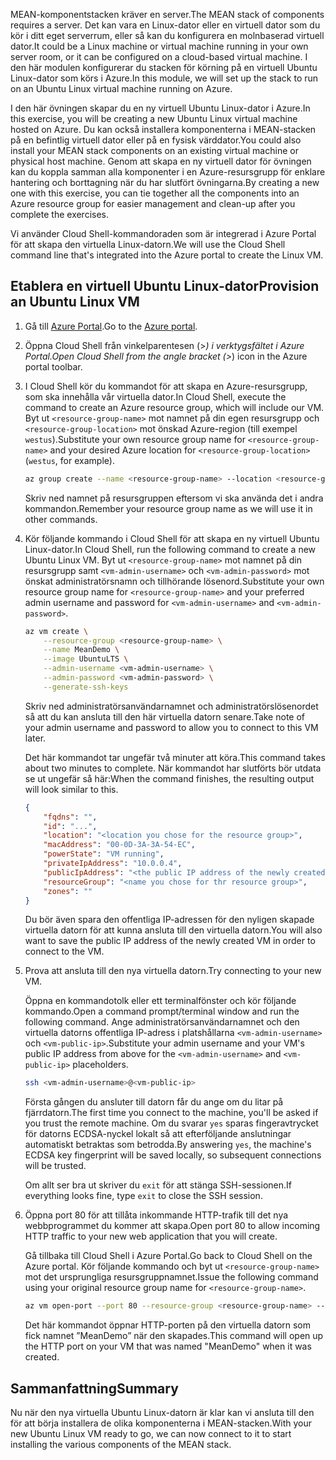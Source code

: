<span data-ttu-id="8720e-101">MEAN-komponentstacken kräver en server.</span><span class="sxs-lookup"><span data-stu-id="8720e-101">The MEAN stack of components requires a server.</span></span> <span data-ttu-id="8720e-102">Det kan vara en Linux-dator eller en virtuell dator som du kör i ditt eget serverrum, eller så kan du konfigurera en molnbaserad virtuell dator.</span><span class="sxs-lookup"><span data-stu-id="8720e-102">It could be a Linux machine or virtual machine running in your own server room, or it can be configured on a cloud-based virtual machine.</span></span> <span data-ttu-id="8720e-103">I den här modulen konfigurerar du stacken för körning på en virtuell Ubuntu Linux-dator som körs i Azure.</span><span class="sxs-lookup"><span data-stu-id="8720e-103">In this module, we will set up the stack to run on an Ubuntu Linux virtual machine running on Azure.</span></span>

<span data-ttu-id="8720e-104">I den här övningen skapar du en ny virtuell Ubuntu Linux-dator i Azure.</span><span class="sxs-lookup"><span data-stu-id="8720e-104">In this exercise, you will be creating a new Ubuntu Linux virtual machine hosted on Azure.</span></span> <span data-ttu-id="8720e-105">Du kan också installera komponenterna i MEAN-stacken på en befintlig virtuell dator eller på en fysisk värddator.</span><span class="sxs-lookup"><span data-stu-id="8720e-105">You could also install your MEAN stack components on an existing virtual machine or physical host machine.</span></span> <span data-ttu-id="8720e-106">Genom att skapa en ny virtuell dator för övningen kan du koppla samman alla komponenter i en Azure-resursgrupp för enklare hantering och borttagning när du har slutfört övningarna.</span><span class="sxs-lookup"><span data-stu-id="8720e-106">By creating a new one with this exercise, you can tie together all the components into an Azure resource group for easier management and clean-up after you complete the exercises.</span></span>

<span data-ttu-id="8720e-107">Vi använder Cloud Shell-kommandoraden som är integrerad i Azure Portal för att skapa den virtuella Linux-datorn.</span><span class="sxs-lookup"><span data-stu-id="8720e-107">We will use the Cloud Shell command line that's integrated into the Azure portal to create the Linux VM.</span></span>

## <a name="provision-an-ubuntu-linux-vm"></a><span data-ttu-id="8720e-108">Etablera en virtuell Ubuntu Linux-dator</span><span class="sxs-lookup"><span data-stu-id="8720e-108">Provision an Ubuntu Linux VM</span></span>

1. <span data-ttu-id="8720e-109">Gå till [Azure Portal](https://portal.azure.com?azure-portal=true).</span><span class="sxs-lookup"><span data-stu-id="8720e-109">Go to the [Azure portal](https://portal.azure.com?azure-portal=true).</span></span>
1. <span data-ttu-id="8720e-110">Öppna Cloud Shell från vinkelparentesen (>_) i verktygsfältet i Azure Portal.</span><span class="sxs-lookup"><span data-stu-id="8720e-110">Open Cloud Shell from the angle bracket (>_) icon in the Azure portal toolbar.</span></span>
1. <span data-ttu-id="8720e-111">I Cloud Shell kör du kommandot för att skapa en Azure-resursgrupp, som ska innehålla vår virtuella dator.</span><span class="sxs-lookup"><span data-stu-id="8720e-111">In Cloud Shell, execute the command to create an Azure resource group, which will include our VM.</span></span> <span data-ttu-id="8720e-112">Byt ut `<resource-group-name>` mot namnet på din egen resursgrupp och `<resource-group-location>` mot önskad Azure-region (till exempel `westus`).</span><span class="sxs-lookup"><span data-stu-id="8720e-112">Substitute your own resource group name for `<resource-group-name>` and your desired Azure location for `<resource-group-location>` (`westus`, for example).</span></span>


    ```bash
    az group create --name <resource-group-name> --location <resource-group-location>
    ```

    <span data-ttu-id="8720e-113">Skriv ned namnet på resursgruppen eftersom vi ska använda det i andra kommandon.</span><span class="sxs-lookup"><span data-stu-id="8720e-113">Remember your resource group name as we will use it in other commands.</span></span>

1. <span data-ttu-id="8720e-114">Kör följande kommando i Cloud Shell för att skapa en ny virtuell Ubuntu Linux-dator.</span><span class="sxs-lookup"><span data-stu-id="8720e-114">In Cloud Shell, run the following command to create a new Ubuntu Linux VM.</span></span> <span data-ttu-id="8720e-115">Byt ut `<resource-group-name>` mot namnet på din resursgrupp samt `<vm-admin-username>` och `<vm-admin-password>` mot önskat administratörsnamn och tillhörande lösenord.</span><span class="sxs-lookup"><span data-stu-id="8720e-115">Substitute your own resource group name for `<resource-group-name>` and your preferred admin username and password for `<vm-admin-username>` and `<vm-admin-password>`.</span></span>

    ```bash
    az vm create \
        --resource-group <resource-group-name> \
        --name MeanDemo \
        --image UbuntuLTS \
        --admin-username <vm-admin-username> \
        --admin-password <vm-admin-password> \
        --generate-ssh-keys
    ```

    <span data-ttu-id="8720e-116">Skriv ned administratörsanvändarnamnet och administratörslösenordet så att du kan ansluta till den här virtuella datorn senare.</span><span class="sxs-lookup"><span data-stu-id="8720e-116">Take note of your admin username and password to allow you to connect to this VM later.</span></span>

    <span data-ttu-id="8720e-117">Det här kommandot tar ungefär två minuter att köra.</span><span class="sxs-lookup"><span data-stu-id="8720e-117">This command takes about two minutes to complete.</span></span> <span data-ttu-id="8720e-118">När kommandot har slutförts bör utdata se ut ungefär så här:</span><span class="sxs-lookup"><span data-stu-id="8720e-118">When the command finishes, the resulting output will look similar to this.</span></span>

    ```json
    {
        "fqdns": "",
        "id": "...",
        "location": "<location you chose for the resource group>",
        "macAddress": "00-0D-3A-3A-54-EC",
        "powerState": "VM running",
        "privateIpAddress": "10.0.0.4",
        "publicIpAddress": "<the public IP address of the newly created machine>",
        "resourceGroup": "<name you chose for thr resource group>",
        "zones": ""
    }
    ```

    <span data-ttu-id="8720e-119">Du bör även spara den offentliga IP-adressen för den nyligen skapade virtuella datorn för att kunna ansluta till den virtuella datorn.</span><span class="sxs-lookup"><span data-stu-id="8720e-119">You will also want to save the public IP address of the newly created VM in order to connect to the VM.</span></span>

1. <span data-ttu-id="8720e-120">Prova att ansluta till den nya virtuella datorn.</span><span class="sxs-lookup"><span data-stu-id="8720e-120">Try connecting to your new VM.</span></span>

    <span data-ttu-id="8720e-121">Öppna en kommandotolk eller ett terminalfönster och kör följande kommando.</span><span class="sxs-lookup"><span data-stu-id="8720e-121">Open a command prompt/terminal window and run the following command.</span></span> <span data-ttu-id="8720e-122">Ange administratörsanvändarnamnet och den virtuella datorns offentliga IP-adress i platshållarna `<vm-admin-username>` och `<vm-public-ip>`.</span><span class="sxs-lookup"><span data-stu-id="8720e-122">Substitute your admin username and your VM's public IP address from above for the `<vm-admin-username>` and `<vm-public-ip>` placeholders.</span></span>

    ```bash
    ssh <vm-admin-username>@<vm-public-ip>
    ```

    <span data-ttu-id="8720e-123">Första gången du ansluter till datorn får du ange om du litar på fjärrdatorn.</span><span class="sxs-lookup"><span data-stu-id="8720e-123">The first time you connect to the machine, you'll be asked if you trust the remote machine.</span></span> <span data-ttu-id="8720e-124">Om du svarar `yes` sparas fingeravtrycket för datorns ECDSA-nyckel lokalt så att efterföljande anslutningar automatiskt betraktas som betrodda.</span><span class="sxs-lookup"><span data-stu-id="8720e-124">By answering `yes`, the machine's ECDSA key fingerprint will be saved locally, so subsequent connections will be trusted.</span></span>

    <span data-ttu-id="8720e-125">Om allt ser bra ut skriver du `exit` för att stänga SSH-sessionen.</span><span class="sxs-lookup"><span data-stu-id="8720e-125">If everything looks fine, type `exit` to close the SSH session.</span></span>

1. <span data-ttu-id="8720e-126">Öppna port 80 för att tillåta inkommande HTTP-trafik till det nya webbprogrammet du kommer att skapa.</span><span class="sxs-lookup"><span data-stu-id="8720e-126">Open port 80 to allow incoming HTTP traffic to your new web application that you will create.</span></span>

    <span data-ttu-id="8720e-127">Gå tillbaka till Cloud Shell i Azure Portal.</span><span class="sxs-lookup"><span data-stu-id="8720e-127">Go back to Cloud Shell on the Azure portal.</span></span> <span data-ttu-id="8720e-128">Kör följande kommando och byt ut `<resource-group-name>` mot det ursprungliga resursgruppnamnet.</span><span class="sxs-lookup"><span data-stu-id="8720e-128">Issue the following command using your original resource group name for `<resource-group-name>`.</span></span>

    ``` bash
    az vm open-port --port 80 --resource-group <resource-group-name> --name MeanDemo
    ```

    <span data-ttu-id="8720e-129">Det här kommandot öppnar HTTP-porten på den virtuella datorn som fick namnet ”MeanDemo” när den skapades.</span><span class="sxs-lookup"><span data-stu-id="8720e-129">This command will open up the HTTP port on your VM that was named "MeanDemo" when it was created.</span></span>

## <a name="summary"></a><span data-ttu-id="8720e-130">Sammanfattning</span><span class="sxs-lookup"><span data-stu-id="8720e-130">Summary</span></span>

<span data-ttu-id="8720e-131">Nu när den nya virtuella Ubuntu Linux-datorn är klar kan vi ansluta till den för att börja installera de olika komponenterna i MEAN-stacken.</span><span class="sxs-lookup"><span data-stu-id="8720e-131">With your new Ubuntu Linux VM ready to go, we can now connect to it to start installing the various components of the MEAN stack.</span></span>